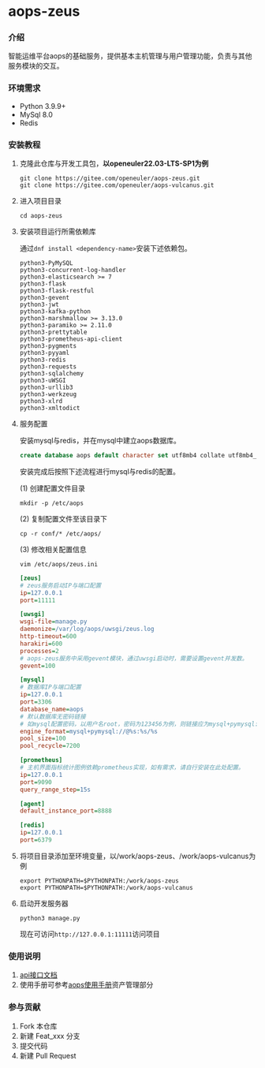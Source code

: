 # aops-zeus

### 介绍
智能运维平台aops的基础服务，提供基本主机管理与用户管理功能，负责与其他服务模块的交互。

### 环境需求
+ Python 3.9.9+
+ MySql 8.0
+ Redis


### 安装教程

1. 克隆此仓库与开发工具包，**以openeuler22.03-LTS-SP1为例**

   ```shell
   git clone https://gitee.com/openeuler/aops-zeus.git
   git clone https://gitee.com/openeuler/aops-vulcanus.git
   ```

2. 进入项目目录

   ```shell
   cd aops-zeus
   ```

3. 安装项目运行所需依赖库

   通过`dnf install <dependency-name>`安装下述依赖包。

   ```shell
   python3-PyMySQL
   python3-concurrent-log-handler
   python3-elasticsearch >= 7    
   python3-flask
   python3-flask-restful
   python3-gevent
   python3-jwt
   python3-kafka-python
   python3-marshmallow >= 3.13.0
   python3-paramiko >= 2.11.0
   python3-prettytable
   python3-prometheus-api-client
   python3-pygments
   python3-pyyaml
   python3-redis
   python3-requests
   python3-sqlalchemy
   python3-uWSGI
   python3-urllib3
   python3-werkzeug
   python3-xlrd
   python3-xmltodict
   ```

4. 服务配置

   安装mysql与redis，并在mysql中建立aops数据库。

   ```sql
   create database aops default character set utf8mb4 collate utf8mb4_unicode_ci;
   ```

   安装完成后按照下述流程进行mysql与redis的配置。

   (1) 创建配置文件目录

   ```
   mkdir -p /etc/aops
   ```

   (2) 复制配置文件至该目录下

   ```
   cp -r conf/* /etc/aops/
   ```

   (3) 修改相关配置信息

   ```
   vim /etc/aops/zeus.ini
   ```

   ```ini
   [zeus]
   # zeus服务启动IP与端口配置
   ip=127.0.0.1
   port=11111
   
   [uwsgi]
   wsgi-file=manage.py
   daemonize=/var/log/aops/uwsgi/zeus.log
   http-timeout=600
   harakiri=600
   processes=2
   # aops-zeus服务中采用gevent模块，通过uwsgi启动时，需要设置gevent并发数。
   gevent=100
   
   [mysql]
   # 数据库IP与端口配置
   ip=127.0.0.1
   port=3306
   database_name=aops
   # 默认数据库无密码链接
   # 如mysql配置密码，以用户名root，密码为123456为例，则链接应为mysql+pymysql://root:123456@%s:%s/%s
   engine_format=mysql+pymysql://@%s:%s/%s
   pool_size=100
   pool_recycle=7200
   
   [prometheus]
   # 主机界面指标统计图例依赖prometheus实现，如有需求，请自行安装在此处配置。
   ip=127.0.0.1
   port=9090
   query_range_step=15s
   
   [agent]
   default_instance_port=8888
   
   [redis]
   ip=127.0.0.1
   port=6379
   ```

5. 将项目目录添加至环境变量，以/work/aops-zeus、/work/aops-vulcanus为例

   ```
   export PYTHONPATH=$PYTHONPATH:/work/aops-zeus
   export PYTHONPATH=$PYTHONPATH:/work/aops-vulcanus
   ```

6. 启动开发服务器

   ```
   python3 manage.py
   ```

   现在可访问`http://127.0.0.1:11111`访问项目

### 使用说明

1. [api接口文档](https://gitee.com/openeuler/aops-zeus/blob/master/doc/design/aops-zeus%E6%8E%A5%E5%8F%A3%E6%96%87%E6%A1%A3.yaml)
2. 使用手册可参考[aops使用手册](https://gitee.com/openeuler/docs/blob/stable2-22.03_LTS_SP2/docs/zh/docs/A-Ops/AOps%E6%99%BA%E8%83%BD%E5%AE%9A%E4%BD%8D%E6%A1%86%E6%9E%B6%E4%BD%BF%E7%94%A8%E6%89%8B%E5%86%8C.md)资产管理部分

### 参与贡献

1.  Fork 本仓库
2.  新建 Feat_xxx 分支
3.  提交代码
4.  新建 Pull Request